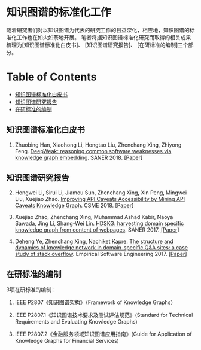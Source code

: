 # 知识图谱的标准化工作



随着研究者们对以知识图谱为代表的研究工作的日益深化，相应地，知识图谱的标准化工作也在如火如荼地开展。 笔者将据知识图谱标准化研究而取得的相关成果梳理为[知识图谱标准化白皮书]、 [知识图谱研究报告]、 [在研标准的编制]三个部分。
 


Table of Contents
=================


   * [知识图谱标准化白皮书](#知识图谱标准化白皮书)
   * [知识图谱研究报告](#知识图谱研究报告)
   * [在研标准的编制](#在研标准的编制)




## 知识图谱标准化白皮书
1. Zhuobing Han, Xiaohong Li, Hongtao Liu, Zhenchang Xing, Zhiyong Feng. [DeepWeak: reasoning common software weaknesses via knowledge graph embedding](https://ieeexplore.ieee.org/abstract/document/8330232). SANER 2018. [[Paper]](https://ieeexplore.ieee.org/abstract/document/8330232)



## 知识图谱研究报告
2. Hongwei Li, Sirui Li, Jiamou Sun, Zhenchang Xing, Xin Peng, Mingwei Liu, Xuejiao Zhao. [Improving API Caveats Accessibility by Mining API Caveats Knowledge Graph](https://ieeexplore.ieee.org/document/8530028). CSME 2018. [[Paper]](https://ieeexplore.ieee.org/document/8530028)


3. Xuejiao Zhao, Zhenchang Xing, Muhammad Ashad Kabir, Naoya Sawada, Jing Li, Shang-Wei Lin. [HDSKG: harvesting domain specific knowledge graph from content of webpages](https://ieeexplore.ieee.org/document/7884609/authors#authors). SANER 2017. [[Paper]](https://ieeexplore.ieee.org/document/7884609/authors#authors)


4. Deheng Ye, Zhenchang Xing, Nachiket Kapre. [The structure and dynamics of knowledge network in domain-specific Q&A sites: a case study of stack overflow](https://link.springer.com/content/pdf/10.1007/s10664-016-9430-z.pdf). Empirical Software Engineering 2017. [[Paper]](https://link.springer.com/content/pdf/10.1007/s10664-016-9430-z.pdf)




## 在研标准的编制

3项在研标准的编制：

1. IEEE P2807《知识图谱架构》（Framework of Knowledge Graphs）


2. IEEE P2807.1《知识图谱技术要求及测试评估规范》(Standard for Technical Requirements and Evaluating Knowledge Graphs)


3. IEEE P2807.2《金融服务领域知识图谱应用指南》(Guide for Application of Knowledge Graphs for Financial Services)


